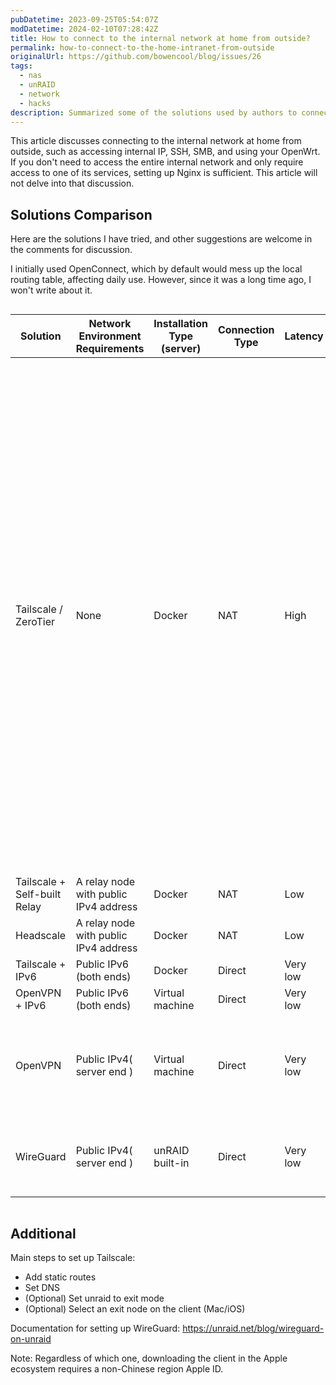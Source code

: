 ```yaml
---
pubDatetime: 2023-09-25T05:54:07Z
modDatetime: 2024-02-10T07:28:42Z
title: How to connect to the internal network at home from outside?
permalink: how-to-connect-to-the-home-intranet-from-outside
originalUrl: https://github.com/bowencool/blog/issues/26
tags:
  - nas
  - unRAID
  - network
  - hacks
description: Summarized some of the solutions used by authors to connect to the home network.
---
```


This article discusses connecting to the internal network at home from outside, such as accessing internal IP, SSH, SMB, and using your OpenWrt. If you don't need to access the entire internal network and only require access to one of its services, setting up Nginx is sufficient. This article will not delve into that discussion.

## Solutions Comparison

Here are the solutions I have tried, and other suggestions are welcome in the comments for discussion.

I initially used OpenConnect, which by default would mess up the local routing table, affecting daily use. However, since it was a long time ago, I won't write about it.

<style>
  table {
    position: relative;
    table-layout: fixed !important;
    tr > th:first-child,
    tr > td:first-child {
      position: sticky;
      left: -1px;
      z-index: 2;
      background-color: rgba(var(--color-fill), var(--tw-bg-opacity));
      /* border-color: rgba(var(--color-accent),var(--tw-text-opacity)); */
    }
  }
</style>

<div style="overflow-x: auto">
  <table>
    <colgroup>
      <col width="120" />
      <col width="120" />
      <col width="100" />
      <col width="100" />
      <col width="80" />
      <col width="100" />
      <col width="130" />
      <col width="350" />
    </colgroup>
    <thead>
      <tr>
        <th>Solution</th>
        <th>Network Environment Requirements</th>
        <th>Installation Type (server)</th>
        <th>Connection Type</th>
        <th>Latency</th>
        <th>Installation / Maintenance Cost</th>
        <th>Recommendation Rating</th>
        <th style="width: 300px">Remarks</th>
      </tr>
    </thead>
    <tbody>
      <tr>
        <td>Tailscale / ZeroTier</td>
        <td>None</td>
        <td>Docker</td>
        <td>NAT</td>
        <td>High</td>
        <td>Low</td>
        <td>★★☆☆☆</td>
        <td>Segment conflicts may occur: for example, if your home network segment is 192.168.1/24 (the most common), and it is added to the static route of tailscale, and the external WiFi segment happens to also be 192.168.1/24 (it’s really common), then you won’t be able to access this network segment at home, which is exactly the opposite of OpenVPN. You can manually change your home network segment to a less commonly used one, such as 10.x.x/20.</td>
      </tr>
      <tr>
        <td>Tailscale + Self-built Relay</td>
        <td>A relay node with public IPv4 address</td>
        <td>Docker</td>
        <td>NAT</td>
        <td>Low</td>
        <td>Middle</td>
        <td>★★☆☆☆</td>
        <td>-</td>
      </tr>
      <tr>
        <td>Headscale</td>
        <td>A relay node with public IPv4 address</td>
        <td>Docker</td>
        <td>NAT</td>
        <td>Low</td>
        <td>Middle</td>
        <td>★★☆☆☆</td>
        <td>-</td>
      </tr>
      <tr>
        <td>Tailscale + IPv6</td>
        <td>Public IPv6 (both ends)</td>
        <td>Docker</td>
        <td>Direct</td>
        <td>Very low</td>
        <td>Low</td>
        <td>★★★★★</td>
        <td>-</td>
      </tr>
      <tr>
        <td>OpenVPN + IPv6</td>
        <td>Public IPv6 (both ends)</td>
        <td>Virtual machine</td>
        <td>Direct</td>
        <td>Very low</td>
        <td>High</td>
        <td>★★★☆☆</td>
        <td>-</td>
      </tr>
      <tr>
        <td>OpenVPN</td>
        <td>Public IPv4( server end )</td>
        <td>Virtual machine</td>
        <td>Direct</td>
        <td>Very low</td>
        <td>High</td>
        <td>★★★☆☆</td>
        <td>
          Configuration is really cumbersome; remember to set a longer validity
          period for certificates.
        </td>
      </tr>
      <tr>
        <td>WireGuard</td>
        <td>Public IPv4( server end )</td>
        <td>unRAID built-in</td>
        <td>Direct</td>
        <td>Very low</td>
        <td>Low</td>
        <td>★★★★☆</td>
        <td>
          Can configure multiple peers for simultaneous multi-end connections
        </td>
      </tr>
    </tbody>
  </table>
</div>

## Additional

Main steps to set up Tailscale:

- Add static routes
- Set DNS
- (Optional) Set unraid to exit mode
- (Optional) Select an exit node on the client (Mac/iOS)

Documentation for setting up WireGuard: https://unraid.net/blog/wireguard-on-unraid

Note: Regardless of which one, downloading the client in the Apple ecosystem requires a non-Chinese region Apple ID.
